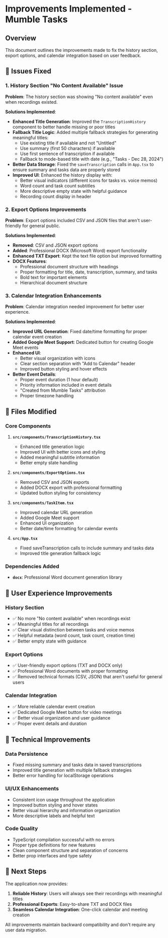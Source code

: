 # Improvements Implemented - Mumble Tasks

## Overview
This document outlines the improvements made to fix the history section, export options, and calendar integration based on user feedback.

## 🔧 Issues Fixed

### 1. History Section "No Content Available" Issue
**Problem**: The history section was showing "No content available" even when recordings existed.

**Solutions Implemented**:
- **Enhanced Title Generation**: Improved the `TranscriptionHistory` component to better handle missing or poor titles
- **Fallback Title Logic**: Added multiple fallback strategies for generating meaningful titles:
  - Use existing title if available and not "Untitled"
  - Use summary (first 50 characters) if available
  - Use first sentence of transcription if available
  - Fallback to mode-based title with date (e.g., "Tasks - Dec 28, 2024")
- **Better Data Storage**: Fixed the `saveTranscription` calls in `App.tsx` to ensure summary and tasks data are properly stored
- **Improved UI**: Enhanced the history display with:
  - Better visual indicators (different icons for tasks vs. voice memos)
  - Word count and task count subtitles
  - More descriptive empty state with helpful guidance
  - Recording count display in header

### 2. Export Options Improvements
**Problem**: Export options included CSV and JSON files that aren't user-friendly for general public.

**Solutions Implemented**:
- **Removed**: CSV and JSON export options
- **Added**: Professional DOCX (Microsoft Word) export functionality
- **Enhanced TXT Export**: Kept the text file option but improved formatting
- **DOCX Features**:
  - Professional document structure with headings
  - Proper formatting for title, date, transcription, summary, and tasks
  - Bold text for important elements
  - Hierarchical document structure

### 3. Calendar Integration Enhancements
**Problem**: Calendar integration needed improvement for better user experience.

**Solutions Implemented**:
- **Improved URL Generation**: Fixed date/time formatting for proper calendar event creation
- **Added Google Meet Support**: Dedicated button for creating Google Meet events
- **Enhanced UI**: 
  - Better visual organization with icons
  - Clear section separation with "Add to Calendar" header
  - Improved button styling and hover effects
- **Better Event Details**: 
  - Proper event duration (1 hour default)
  - Priority information included in event details
  - "Created from Mumble Tasks" attribution
  - Proper timezone handling

## 📁 Files Modified

### Core Components
1. **`src/components/TranscriptionHistory.tsx`**
   - Enhanced title generation logic
   - Improved UI with better icons and styling
   - Added meaningful subtitle information
   - Better empty state handling

2. **`src/components/ExportOptions.tsx`**
   - Removed CSV and JSON exports
   - Added DOCX export with professional formatting
   - Updated button styling for consistency

3. **`src/components/TaskItem.tsx`**
   - Improved calendar URL generation
   - Added Google Meet support
   - Enhanced UI organization
   - Better date/time formatting for calendar events

4. **`src/App.tsx`**
   - Fixed saveTranscription calls to include summary and tasks data
   - Improved title generation fallback logic

### Dependencies Added
- **`docx`**: Professional Word document generation library

## 🎯 User Experience Improvements

### History Section
- ✅ No more "No content available" when recordings exist
- ✅ Meaningful titles for all recordings
- ✅ Clear visual distinction between tasks and voice memos
- ✅ Helpful metadata (word count, task count, creation time)
- ✅ Better empty state with guidance

### Export Options
- ✅ User-friendly export options (TXT and DOCX only)
- ✅ Professional Word documents with proper formatting
- ✅ Removed technical formats (CSV, JSON) that aren't useful for general users

### Calendar Integration
- ✅ More reliable calendar event creation
- ✅ Dedicated Google Meet button for video meetings
- ✅ Better visual organization and user guidance
- ✅ Proper event details and duration

## 🔄 Technical Improvements

### Data Persistence
- Fixed missing summary and tasks data in saved transcriptions
- Improved title generation with multiple fallback strategies
- Better error handling for localStorage operations

### UI/UX Enhancements
- Consistent icon usage throughout the application
- Improved button styling and hover states
- Better visual hierarchy and information organization
- More descriptive labels and helpful text

### Code Quality
- TypeScript compilation successful with no errors
- Proper type definitions for new features
- Clean component structure and separation of concerns
- Better prop interfaces and type safety

## 🚀 Next Steps

The application now provides:
1. **Reliable History**: Users will always see their recordings with meaningful titles
2. **Professional Exports**: Easy-to-share TXT and DOCX files
3. **Seamless Calendar Integration**: One-click calendar and meeting creation

All improvements maintain backward compatibility and don't require any user data migration. 